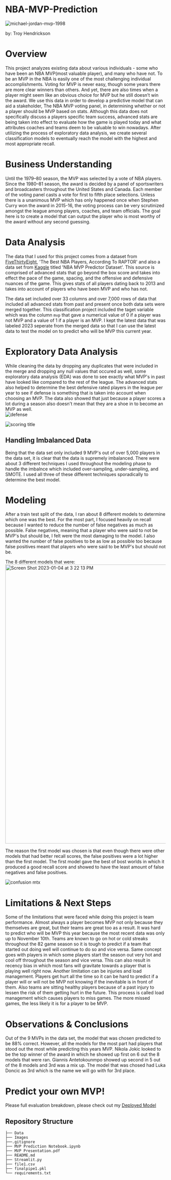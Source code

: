 # NBA-MVP-Prediction

![michael-jordan-mvp-1998](https://user-images.githubusercontent.com/113871039/210287850-a40ad38f-1b1c-42d6-a624-4d82cb120547.jpeg)



by: Troy Hendrickson

# Overview 
This project analyzes existing data about various individuals - some who have been an NBA MVP(most valuable player), and many who have not. To be an MVP in the NBA is easily one of the most challenging individual accomplishments. Voting for MVP is never easy, though some years there are more clear winners than others. And yet, there are also times when a player might seem like an obvious choice for MVP but he still doesn’t win the award.  We use this data in order to develop a predictive model that can aid a stakeholder, The NBA MVP voting panel, in determining whether or not a player should be MVP based on stats. Although this data does not specifically discuss a players specific team success, advanced stats are being taken into effect to evaluate how the game is played today and what attributes coaches and teams deem to be valuable to win nowadays. After utilizing the process of exploratory data analysis, we create several classification models to eventually reach the model with the highest and most appropriate recall.

# Business Understanding
Until the 1979–80 season, the MVP was selected by a vote of NBA players. Since the 1980–81 season, the award is decided by a panel of sportswriters and broadcasters throughout the United States and Canada. Each member of the voting panel casts a vote for first to fifth place selections. Unless there is a unanimous MVP which has only happened once when Stephen Curry won the award in 2015-16, the voting process can be very scrutinized amongst the league among players, coaches, and team officials. The goal here is to create a model that can output the player who is most worthy of the award without any second guessing. 

# Data Analysis
The data that I used for this project comes from a dataset from [FiveThirtyEight](https://data.fivethirtyeight.com/), 'The Best NBA Players, According To RAPTOR' and also a data set from [Kaggle](https://www.kaggle.com/datasets/ryanrabbott/nba-mvp-predictor-dataset?select=NBA_MVP_Predictor_Dataset_2023_November_10th.csv) titled 'NBA MVP Predictor Dataset'. This source is comprised of advanced stats that go beyond the box score and takes into effect the pace of the game, spacing, and the offensive and defensive nuances of the game. This gives stats of all players dating back to 2013 and takes into account of players who have been MVP and who has not. 

The data set included over 33 columns and over 7,000 rows of data that included all advanced stats from past and present once both data sets were merged together. This classification project included the taget variable which was the column `mvp` that gave a numerical value of 0 if a player was not MVP and a value of 1 if a player is an MVP. I kept the latest data that was labeled 2023 seperate from the merged data so that I can use the latest data to test the model on to predict who will be MVP this current year. 


# Exploratory Data Analysis
While cleaning the data by dropping any duplicates that were included in the merge and dropping any null values that occured as well, some exploratory data analysis (EDA) was done to see exactly what MVP's in past have looked like compared to the rest of the league. The advanced stats also helped to determine the best defensive rated players in the league per year to see if defense is something that is taken into account when choosing an MVP. The data also showed that just because a player scores a lot during a season also doesn't mean that they are a shoe in to become an MVP as well.  
![defense](https://user-images.githubusercontent.com/113871039/210636557-b095e813-78da-4d91-b38d-4a3ff6ed5aa8.png)

![scoring title](https://user-images.githubusercontent.com/113871039/210636708-363626e1-3ad4-472d-aadf-31438a70afa9.png)

## Handling Imbalanced Data
Being that the data set only included 9 MVP's out of over 5,000 players in the data set, it is clear that the data is supremely imbalanced. There were about 3 different techniques I used throughout the modeling phase to handle the imbalnce which included over-sampling, under-sampling, and SMOTE. I used all three of these different techniques sporadically to determine the best model. 

# Modeling
After a train test split of the data, I ran about 8 different models to determine which one was the best. For the most part, I focused heavily on recall because I wanted to reduce the number of false negatives as much as possible. False negatives, meaning that a player who were said to not be MVP's but should be, I felt were the most damaging to the model. I also wanted the number of false positives to be as low as possible too because false positives meant that players who were said to be MVP's but should not be. 

The 8 different models that were: 
<img width="877" alt="Screen Shot 2023-01-04 at 3 22 13 PM" src="https://user-images.githubusercontent.com/113871039/210643176-37dd9829-892a-4f9f-9da1-4d4a0a86c518.png">

The reason the first model was chosen is that even though there were other models that had better recall scores, the false positives were a lot higher than the first model. The first model gave the best of bost worlds in which it produced a good recall score and showed to have the least amount of false negatives and false positives. 

![confusion mtx](https://user-images.githubusercontent.com/113871039/210649888-e84e1ba2-7475-4fda-a7a1-893e5e79e928.png)


# Limitations & Next Steps
Some of the limitations that were faced while doing this project is team performance. Almost always a player becomes MVP not only because they themselves are great, but their teams are great too as a result. It was hard to predict who will be MVP this year because the most recent data was only up to November 10th. Teams are known to go on hot or cold streaks throughout the 82 game season so it is tough to predict if a team that started out doing well will continue to do so and vice versa. Same concept goes with players in which some players start the season out very hot and cool off throughout the season and vice versa. This can also result in recency bias in which most fans will gravitate towards a player that is playing well right now. 
Another limitation can be injuries and load management. Players get hurt all the time so it can be hard to predict if a player will or will not be MVP not knowing if the inevitable is in front of them. Also teams are sitting healthy players because of a past injury to lessen the risk of them getting hurt in the future. This process is called load management which causes players to miss games. The more missed games, the less likely it is for a player to be MVP. 

# Observations & Conclusions
Out of the 9 MVPs in the data set, the model that was chosen predicted to be 88% correct. However, all the models for the most part had players that stood out the most while predicting this years MVP. Nikola Jokic looked to be the top winner of the award in which he showed up first on 6 out the 8 models that were ran. Giannis Antetokounmpo showed up second in 5 out of the 8 models and 3rd was a mix up. The model that was chosed had Luka Doncic as 3rd which is the name we will go with for 3rd place.

# Predict your own MVP!

Please full evaluation breakdown, please check out my [Deployed Model](https://tkhendrix22-nba-mvp-prediction-streamlit-4s7b44.streamlit.app/)

## Repository Structure
```
├── Data
├── Images
├──.gitignore
├── MVP Prediction Notebook.ipynb
├── MVP Presentation.pdf
├── README.md
├── Streamlit.py
├── file1.csv
├── finalpipe1.pkl
└── requirements.txt

```



